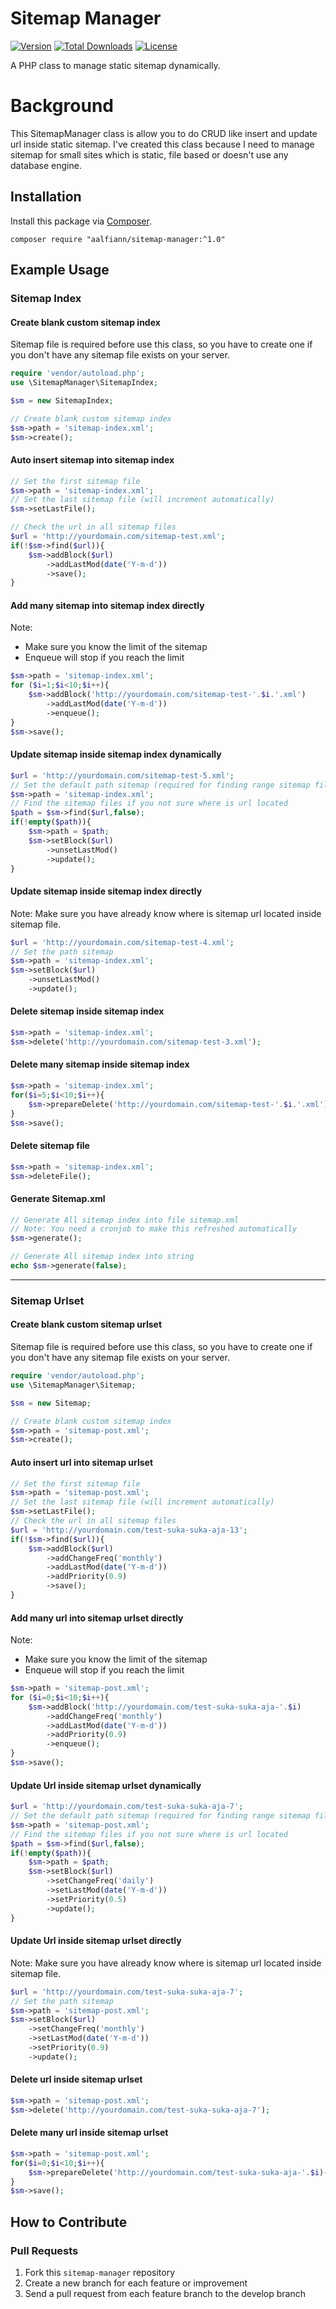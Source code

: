# Sitemap Manager

[![Version](https://img.shields.io/badge/stable-1.0.0-green.svg)](https://github.com/aalfiann/sitemap-manager)
[![Total Downloads](https://poser.pugx.org/aalfiann/sitemap-manager/downloads)](https://packagist.org/packages/aalfiann/sitemap-manager)
[![License](https://poser.pugx.org/aalfiann/sitemap-manager/license)](https://github.com/aalfiann/sitemap-manager/blob/HEAD/LICENSE.md)

A PHP class to manage static sitemap dynamically.

# Background
This SitemapManager class is allow you to do CRUD like insert and update url inside static sitemap. I've created this class because I need to manage sitemap for small sites which is static, file based or doesn't use any database engine. 

## Installation

Install this package via [Composer](https://getcomposer.org/).
```
composer require "aalfiann/sitemap-manager:^1.0"
```


## Example Usage

### Sitemap Index

#### Create blank custom sitemap index
Sitemap file is required before use this class, so you have to create one if you don't have any sitemap file exists on your server.
```php
require 'vendor/autoload.php';
use \SitemapManager\SitemapIndex;

$sm = new SitemapIndex;

// Create blank custom sitemap index
$sm->path = 'sitemap-index.xml';
$sm->create();
```

#### Auto insert sitemap into sitemap index

```php
// Set the first sitemap file
$sm->path = 'sitemap-index.xml';
// Set the last sitemap file (will increment automatically)
$sm->setLastFile();

// Check the url in all sitemap files
$url = 'http://yourdomain.com/sitemap-test.xml';
if(!$sm->find($url)){
    $sm->addBlock($url)
        ->addLastMod(date('Y-m-d'))
        ->save();
}
```

#### Add many sitemap into sitemap index directly
Note:  
 - Make sure you know the limit of the sitemap
 - Enqueue will stop if you reach the limit
```php
$sm->path = 'sitemap-index.xml';
for ($i=1;$i<10;$i++){
    $sm->addBlock('http://yourdomain.com/sitemap-test-'.$i.'.xml')
        ->addLastMod(date('Y-m-d'))
        ->enqueue();
}
$sm->save();
```

#### Update sitemap inside sitemap index dynamically
```php
$url = 'http://yourdomain.com/sitemap-test-5.xml';
// Set the default path sitemap (required for finding range sitemap files)
$sm->path = 'sitemap-index.xml';
// Find the sitemap files if you not sure where is url located
$path = $sm->find($url,false);
if(!empty($path)){
    $sm->path = $path;
    $sm->setBlock($url)
        ->unsetLastMod()
        ->update();
}
```

#### Update sitemap inside sitemap index directly
Note: Make sure you have already know where is sitemap url located inside sitemap file.
```php
$url = 'http://yourdomain.com/sitemap-test-4.xml';
// Set the path sitemap
$sm->path = 'sitemap-index.xml';
$sm->setBlock($url)
    ->unsetLastMod()
    ->update();
```

#### Delete sitemap inside sitemap index
```php
$sm->path = 'sitemap-index.xml';
$sm->delete('http://yourdomain.com/sitemap-test-3.xml');
```

#### Delete many sitemap inside sitemap index
```php
$sm->path = 'sitemap-index.xml';
for($i=5;$i<10;$i++){
    $sm->prepareDelete('http://yourdomain.com/sitemap-test-'.$i.'.xml')->enqueue();
}
$sm->save();
```

#### Delete sitemap file
```php
$sm->path = 'sitemap-index.xml';
$sm->deleteFile();
```

#### Generate Sitemap.xml
```php
// Generate All sitemap index into file sitemap.xml
// Note: You need a cronjob to make this refreshed automatically
$sm->generate();

// Generate All sitemap index into string
echo $sm->generate(false);
```

---

### Sitemap Urlset

#### Create blank custom sitemap urlset
Sitemap file is required before use this class, so you have to create one if you don't have any sitemap file exists on your server.
```php
require 'vendor/autoload.php';
use \SitemapManager\Sitemap;

$sm = new Sitemap;

// Create blank custom sitemap index
$sm->path = 'sitemap-post.xml';
$sm->create();
```

#### Auto insert url into sitemap urlset
```php
// Set the first sitemap file
$sm->path = 'sitemap-post.xml';
// Set the last sitemap file (will increment automatically)
$sm->setLastFile();
// Check the url in all sitemap files
$url = 'http://yourdomain.com/test-suka-suka-aja-13';
if(!$sm->find($url)){
    $sm->addBlock($url)
        ->addChangeFreq('monthly')
        ->addLastMod(date('Y-m-d'))
        ->addPriority(0.9)
        ->save();
}
```

#### Add many url into sitemap urlset directly
Note:  
 - Make sure you know the limit of the sitemap
 - Enqueue will stop if you reach the limit
```php
$sm->path = 'sitemap-post.xml';
for ($i=0;$i<10;$i++){
    $sm->addBlock('http://yourdomain.com/test-suka-suka-aja-'.$i)
        ->addChangeFreq('monthly')
        ->addLastMod(date('Y-m-d'))
        ->addPriority(0.9)
        ->enqueue();
}
$sm->save();
```

#### Update Url inside sitemap urlset dynamically
```php
$url = 'http://yourdomain.com/test-suka-suka-aja-7';
// Set the default path sitemap (required for finding range sitemap files)
$sm->path = 'sitemap-post.xml';
// Find the sitemap files if you not sure where is url located
$path = $sm->find($url,false);
if(!empty($path)){
    $sm->path = $path;
    $sm->setBlock($url)
        ->setChangeFreq('daily')
        ->setLastMod(date('Y-m-d'))
        ->setPriority(0.5)
        ->update();
}
```

#### Update Url inside sitemap urlset directly
Note: Make sure you have already know where is sitemap url located inside sitemap file.
```php
$url = 'http://yourdomain.com/test-suka-suka-aja-7';
// Set the path sitemap
$sm->path = 'sitemap-post.xml';
$sm->setBlock($url)
    ->setChangeFreq('monthly')
    ->setLastMod(date('Y-m-d'))
    ->setPriority(0.9)
    ->update();
```

#### Delete url inside sitemap urlset
```php
$sm->path = 'sitemap-post.xml';
$sm->delete('http://yourdomain.com/test-suka-suka-aja-7');
```

#### Delete many url inside sitemap urlset
```php
$sm->path = 'sitemap-post.xml';
for($i=0;$i<10;$i++){
    $sm->prepareDelete('http://yourdomain.com/test-suka-suka-aja-'.$i)->enqueue();
}
$sm->save();
```


How to Contribute
-----------------
### Pull Requests

1. Fork this `sitemap-manager` repository
2. Create a new branch for each feature or improvement
3. Send a pull request from each feature branch to the develop branch